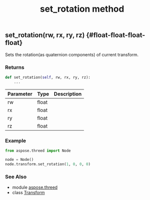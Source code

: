 ﻿---
title: set_rotation method
second_title: Aspose.3D for Python via .NET API References
description: 
type: docs
weight: 120
url: /python-net/aspose.threed/transform/set_rotation/
is_root: false
---

## set_rotation(rw, rx, ry, rz) {#float-float-float-float}

Sets the rotation(as quaternion components) of current transform.


### Returns 





```python
def set_rotation(self, rw, rx, ry, rz):
    ...
```


| Parameter | Type | Description |
| :- | :- | :- |
| rw | float |  |
| rx | float |  |
| ry | float |  |
| rz | float |  |

### Example 


```python
from aspose.threed import Node

node = Node()
node.transform.set_rotation(1, 0, 0, 0)

```



### See Also
* module [aspose.threed](../../)
* class [Transform](/3d/python-net/aspose.threed/transform)
